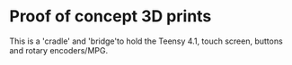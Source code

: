 # Proof of concept 3D prints

This is a 'cradle' and 'bridge'to hold the Teensy 4.1, touch screen, buttons and rotary encoders/MPG.